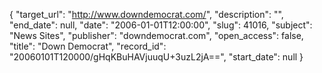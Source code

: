 {
  "target_url": "http://www.downdemocrat.com/", 
  "description": "", 
  "end_date": null, 
  "date": "2006-01-01T12:00:00", 
  "slug": 41016, 
  "subject": "News Sites", 
  "publisher": "downdemocrat.com", 
  "open_access": false, 
  "title": "Down Democrat", 
  "record_id": "20060101T120000/gHqKBuHAVjuuqU+3uzL2jA==", 
  "start_date": null
}

